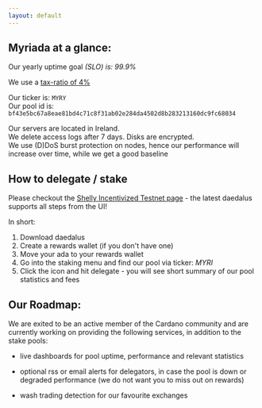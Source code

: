 ```yaml
---
layout: default 
---
```


## Myriada at a glance:

Our yearly uptime goal *(SLO) is: 99.9%*  

We use a [tax-ratio of 4%][1]
  
Our ticker is: ``MYRY``    
Our pool id is: 
``bf43e5bc67a8eae81bd4c71c8f31ab02e284da4502d8b283213160dc9fc68034``


Our servers are located in Ireland.  
We delete access logs after 7 days. Disks are encrypted.    
We use (D)DoS burst protection on nodes, hence our performance will increase over time, while we get a good baseline

## How to delegate / stake
Please checkout the [Shelly Incentivized Testnet page](https://staking.cardano.org/en/delegation/) - the latest daedalus supports all steps from the UI!

In short:
1. Download daedalus 
2. Create a rewards wallet (if you don't have one)
3. Move your ada to your rewards wallet
4. Go into the staking menu and find our pool via ticker: *MYRI*
5. Click the icon and hit delegate - you will see short summary of our pool statistics and fees

## Our Roadmap:

We are exited to be an active member of the Cardano community and are currently working on providing the following services, in addition to the stake pools:

- live dashboards for pool uptime, performance and relevant statistics

- optional rss or email alerts for delegators, in case the pool is down or degraded performance (we do not want you to miss out on rewards)

- wash trading detection for our favourite exchanges

[1]:https://input-output-hk.github.io/jormungandr/stake_pool/registering_stake_pool.html#the-primitives
